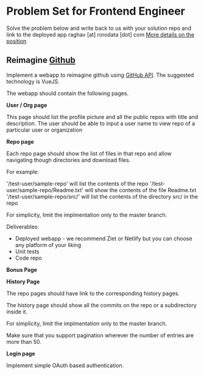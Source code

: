 # Problem Set for Frontend Engineer
Solve the problem below and write back to us with your solution repo and link to the deployed app raghav [at] rorodata [dot] com [More details on the position](https://cutshort.io/startup-job/VueJS-Engineer-Bengaluru-Bangalore-Algoshelf-IAsEO5w4)

## **Reimagine [Github](https://github.com)**

Implement a webapp to reimagine github using [GitHub API](https://developer.github.com/v3/). The suggested technology is VueJS.

The webapp should contain the following pages.

**User / Org page**

This page should list the profile picture and all the public repos with title and description. The user should be able to input a user name to view repo of a particular user or organization

**Repo page**

Each repo page should show the list of files in that repo and allow navigating though directories and download files.

For example:

'/test-user/sample-repo' will list the contents of the repo
'/test-user/sample-repo/Readme.txt' will show the contents of the file Readme.txt
'/test-user/sample-repo/src/' will list the contents of the directory src/ in the repo

For simplicity, limit the implmentation only to the master branch.

Deliverables:
* Deployed webapp - we recommend Ziet or Netlify but you can choose any platform of your liking
* Unit tests
* Code repo

**Bonus Page** 

**History Page**

The repo pages should have link to the corresponding history pages.

The history page should show all the commits on the repo or a subdirectory inside it.

For simplicity, limit the implmentation only to the master branch.

Make sure that you support pagination wherever the number of entries are more than 50.

**Login page**

Implement simple OAuth based authentication.
